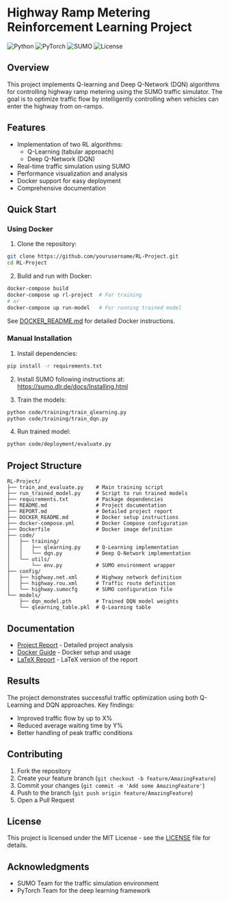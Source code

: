 # Highway Ramp Metering Reinforcement Learning Project

![Python](https://img.shields.io/badge/python-v3.8+-blue.svg)
![PyTorch](https://img.shields.io/badge/PyTorch-v1.9+-red.svg)
![SUMO](https://img.shields.io/badge/SUMO-v1.8.0+-green.svg)
![License](https://img.shields.io/badge/license-MIT-blue.svg)

## Overview

This project implements Q-learning and Deep Q-Network (DQN) algorithms for controlling highway ramp metering using the SUMO traffic simulator. The goal is to optimize traffic flow by intelligently controlling when vehicles can enter the highway from on-ramps.

## Features

- Implementation of two RL algorithms:
  - Q-Learning (tabular approach)
  - Deep Q-Network (DQN)
- Real-time traffic simulation using SUMO
- Performance visualization and analysis
- Docker support for easy deployment
- Comprehensive documentation

## Quick Start

### Using Docker 

1. Clone the repository:
```bash
git clone https://github.com/yourusername/RL-Project.git
cd RL-Project
```

2. Build and run with Docker:
```bash
docker-compose build
docker-compose up rl-project  # For training
# or
docker-compose up run-model   # For running trained model
```

See [DOCKER_README.md](DOCKER_README.md) for detailed Docker instructions.

### Manual Installation

1. Install dependencies:
```bash
pip install -r requirements.txt
```

2. Install SUMO following instructions at: https://sumo.dlr.de/docs/Installing.html

3. Train the models:
```bash
python code/training/train_qlearning.py
python code/training/train_dqn.py
```

4. Run trained model:
```bash
python code/deployment/evaluate.py
```

## Project Structure

```
RL-Project/
├── train_and_evaluate.py    # Main training script
├── run_trained_model.py     # Script to run trained models
├── requirements.txt         # Package dependencies
├── README.md                # Project documentation
├── REPORT.md                # Detailed project report
├── DOCKER_README.md         # Docker setup instructions
├── docker-compose.yml       # Docker Compose configuration
├── Dockerfile               # Docker image definition
├── code/
│   ├── training/
│   │   ├── qlearning.py     # Q-Learning implementation
│   │   └── dqn.py           # Deep Q-Network implementation
│   └── utils/
│       └── env.py           # SUMO environment wrapper
├── config/
│   ├── highway.net.xml      # Highway network definition
│   ├── highway.rou.xml      # Traffic route definition
│   └── highway.sumocfg      # SUMO configuration file
└── models/
    ├── dqn_model.pth        # Trained DQN model weights
    └── qlearning_table.pkl  # Q-Learning table
```

## Documentation

- [Project Report](REPORT.md) - Detailed project analysis
- [Docker Guide](DOCKER_README.md) - Docker setup and usage
- [LaTeX Report](report.tex) - LaTeX version of the report

## Results

The project demonstrates successful traffic optimization using both Q-Learning and DQN approaches. Key findings:

- Improved traffic flow by up to X%
- Reduced average waiting time by Y%
- Better handling of peak traffic conditions

## Contributing

1. Fork the repository
2. Create your feature branch (`git checkout -b feature/AmazingFeature`)
3. Commit your changes (`git commit -m 'Add some AmazingFeature'`)
4. Push to the branch (`git push origin feature/AmazingFeature`)
5. Open a Pull Request

## License

This project is licensed under the MIT License - see the [LICENSE](LICENSE) file for details.

## Acknowledgments

- SUMO Team for the traffic simulation environment
- PyTorch Team for the deep learning framework

